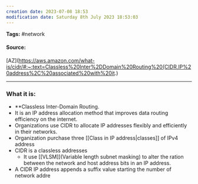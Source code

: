 ```yaml
---
creation date: 2023-07-08 18:53
modification date: Saturday 8th July 2023 18:53:03
---
```


**Tags:** #network 

#### Source:
[AZ](https://aws.amazon.com/what-is/cidr/#:~:text=Classless%20Inter%2DDomain%20Routing%20(CIDR,IP%20address%2C%20associated%20with%20it.)

--------------------------------------

### What it is:

* **Classless Inter-Domain Routing.
* It is an IP address allocation method that improves data routing efficiency on the internet.
* Organizations use CIDR to allocate IP addresses flexibly and efficiently in their networks.
* Organization purchase three [[Class in IP address|classes]] of IPv4 address
* CIDR is a classless addresses
	* It use [[VLSM]](Variable length subnet masking) to alter the ration between the network and host address bits in an IP address.
* A CIDR IP address appends a suffix value starting the number of network addre